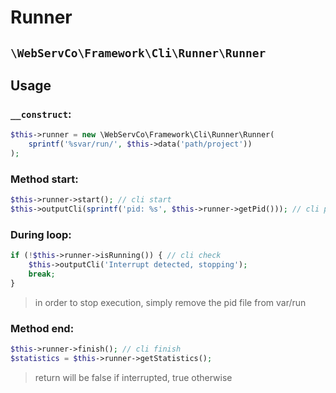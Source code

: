 # Runner

## `\WebServCo\Framework\Cli\Runner\Runner`

## Usage

### `__construct`:
```php
$this->runner = new \WebServCo\Framework\Cli\Runner\Runner(
    sprintf('%svar/run/', $this->data('path/project'))
);
```

### Method start:
```php
$this->runner->start(); // cli start
$this->outputCli(sprintf('pid: %s', $this->runner->getPid())); // cli pid
```

### During loop:
```php
if (!$this->runner->isRunning()) { // cli check
    $this->outputCli('Interrupt detected, stopping');
    break;
}
```
> in order to stop execution, simply remove the pid file from var/run

### Method end:
```php
$this->runner->finish(); // cli finish
$statistics = $this->runner->getStatistics();
```
> return will be false if interrupted, true otherwise
